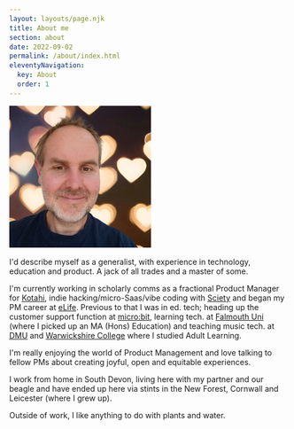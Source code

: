 ```yaml
---
layout: layouts/page.njk
title: About me
section: about
date: 2022-09-02
permalink: /about/index.html
eleventyNavigation:
  key: About
  order: 1
---
```

<img class= "round" src="../static/img/669a2f330e431a3b2a024ea2966916e8.png"></img>

I'd describe myself as a generalist, with experience in technology, education and product. A jack of all trades and a master of some. 

I'm currently working in scholarly comms as a fractional Product Manager for [Kotahi](https://kotahi.community/), indie hacking/micro-Saas/vibe coding with [Sciety](https://sciety.org) and began my PM career at [eLife](https://elifesciences.org). Previous to that I was in ed. tech; heading up the customer support function at [micro:bit](https://microbit.org/), learning tech. at [Falmouth Uni](https://www.falmouth.ac.uk/) (where I picked up an MA (Hons) Education) and teaching music tech. at [DMU](https://dmu.ac.uk) and [Warwickshire College](https://wcg.ac.uk/) where I studied Adult Learning.

I'm really enjoying the world of Product Management and love talking to fellow PMs about creating joyful, open and equitable experiences.

I work from home in South Devon, living here with my partner and our beagle and have ended up here via stints in the New Forest, Cornwall and Leicester (where I grew up).

Outside of work, I like anything to do with plants and water.
